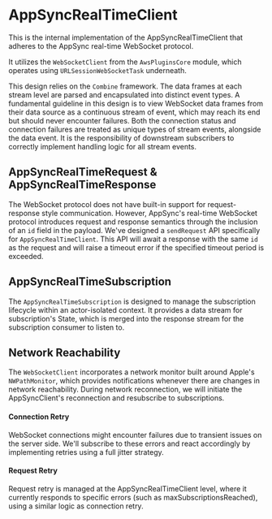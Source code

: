 #  AppSyncRealTimeClient

This is the internal implementation of the AppSyncRealTimeClient that adheres to the AppSync real-time WebSocket protocol.

It utilizes the `WebSocketClient` from the `AwsPluginsCore` module, which operates using `URLSessionWebSocketTask` underneath.

This design relies on the `Combine` framework. The data frames at each stream level are parsed and encapsulated into distinct event types.
A fundamental guideline in this design is to view WebSocket data frames from their data source as a continuous stream of event, which may reach its end but should never encounter failures. Both the connection status and connection failures are treated as unique types of stream events, alongside the data event. It is the responsibility of downstream subscribers to correctly implement handling logic for all stream events.

## AppSyncRealTimeRequest & AppSyncRealTimeResponse

The WebSocket protocol does not have built-in support for request-response style communication. However, AppSync's real-time WebSocket protocol introduces request and response semantics through the inclusion of an `id` field in the payload. We've designed a `sendRequest` API specifically for `AppSyncRealTimeClient`. This API will await a response with the same `id` as the request and will raise a timeout error if the specified timeout period is exceeded.

## AppSyncRealTimeSubscription

The `AppSyncRealTimeSubscription` is designed to manage the subscription lifecycle within an actor-isolated context. It provides a data stream for subscription's State, which is merged into the response stream for the subscription consumer to listen to.

## Network Reachability

The `WebSocketClient` incorporates a network monitor built around Apple's `NWPathMonitor`, which provides notifications whenever there are changes in network reachability. During network reconnection, we will initiate the AppSyncClient's reconnection and resubscribe to subscriptions.

#### Connection Retry

WebSocket connections might encounter failures due to transient issues on the server side. We'll subscribe to these errors and react accordingly by implementing retries using a full jitter strategy.

#### Request Retry

Request retry is managed at the AppSyncRealTimeClient level, where it currently responds to specific errors (such as maxSubscriptionsReached), using a similar logic as connection retry.

